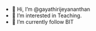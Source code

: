 - 👋 Hi, I’m @gayathirijeyananthan
- 👀 I’m interested in Teaching.
- 🌱 I’m currently follow BIT


<!---
gayathirijeyananthan/gayathirijeyananthan is a ✨ special ✨ repository because its `README.md` (this file) appears on your GitHub profile.
You can click the Preview link to take a look at your changes.
--->
